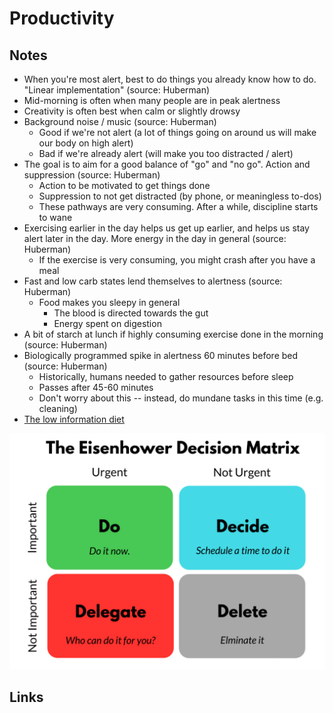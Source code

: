 # Productivity

## Notes

- When you're most alert, best to do things you already know how to do. "Linear implementation" (source: Huberman)
- Mid-morning is often when many people are in peak alertness
- Creativity is often best when calm or slightly drowsy
- Background noise / music (source: Huberman)
  - Good if we're not alert (a lot of things going on around us will make our body on high alert)
  - Bad if we're already alert (will make you too distracted / alert)
- The goal is to aim for a good balance of "go" and "no go". Action and suppression (source: Huberman)
  - Action to be motivated to get things done
  - Suppression to not get distracted (by phone, or meaningless to-dos)
  - These pathways are very consuming. After a while, discipline starts to wane
- Exercising earlier in the day helps us get up earlier, and helps us stay alert later in the day. More energy in the day in general (source: Huberman)
  - If the exercise is very consuming, you might crash after you have a meal
- Fast and low carb states lend themselves to alertness (source: Huberman)
  - Food makes you sleepy in general
    - The blood is directed towards the gut
    - Energy spent on digestion
- A bit of starch at lunch if highly consuming exercise done in the morning (source: Huberman)
- Biologically programmed spike in alertness 60 minutes before bed (source: Huberman)
  - Historically, humans needed to gather resources before sleep
  - Passes after 45-60 minutes
  - Don't worry about this -- instead, do mundane tasks in this time (e.g. cleaning)
- [The low information diet](https://bookstash.io/the-4-hour-workweek)

![Decision Matrix](../images/The-Eisenhower-Decision-Matrix-png-1024x768.png)

## Links

